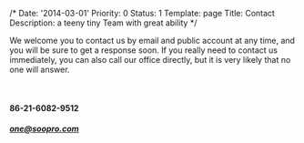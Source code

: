 /*
Date: '2014-03-01'
Priority: 0
Status: 1
Template: page
Title: Contact
Description: a teeny tiny Team with great ability
*/
<p>We welcome you to contact us by email and public account at any time, and you will be sure to get a response soon. If you really need to contact us immediately, you can also call our office directly, but it is very likely that no one will answer.</p>
<br>
<h4 class="text-secondary">86-21-6082-9512</h4>
<h5><a href="mailto:one@soopro.com">one@soopro.com</a></h5>
<br>